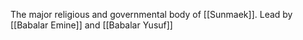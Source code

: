 The major religious and governmental body of [[Sunmaek]]. Lead by [[Babalar Emine]] and [[Babalar Yusuf]]
